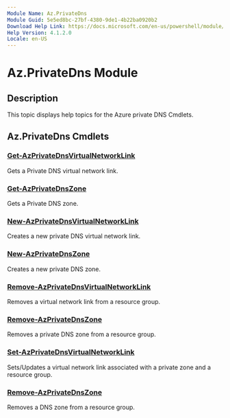 ```yaml
---
Module Name: Az.PrivateDns
Module Guid: 5e5ed8bc-27bf-4380-9de1-4b22ba0920b2
Download Help Link: https://docs.microsoft.com/en-us/powershell/module/az.dns
Help Version: 4.1.2.0
Locale: en-US
---
```


# Az.PrivateDns Module
## Description
This topic displays help topics for the Azure private DNS Cmdlets.

## Az.PrivateDns Cmdlets
### [Get-AzPrivateDnsVirtualNetworkLink](Get-AzPrivateDnsVirtualNetworkLink.md)
Gets a Private DNS virtual network link.

### [Get-AzPrivateDnsZone](Get-AzPrivateDnsZone.md)
Gets a Private DNS zone.

### [New-AzPrivateDnsVirtualNetworkLink](New-AzPrivateDnsVirtualNetworkLink.md)
Creates a new private DNS virtual network link.

### [New-AzPrivateDnsZone](New-AzPrivateDnsZone.md)
Creates a new private DNS zone.

### [Remove-AzPrivateDnsVirtualNetworkLink](Remove-AzPrivateDnsVirtualNetworkLink.md)
Removes a virtual network link from a resource group.

### [Remove-AzPrivateDnsZone](Remove-AzPrivateDnsZone.md)
Removes a private DNS zone from a resource group.

### [Set-AzPrivateDnsVirtualNetworkLink](Set-AzPrivateDnsVirtualNetworkLink.md)
Sets/Updates a virtual network link associated with a private zone and a resource group.

### [Remove-AzPrivateDnsZone](Remove-AzPrivateDnsZone.md)
Removes a DNS zone from a resource group.

